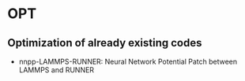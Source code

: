 # OPT

## Optimization of already existing codes

- nnpp-LAMMPS-RUNNER:  Neural Network Potential Patch between LAMMPS and RUNNER
